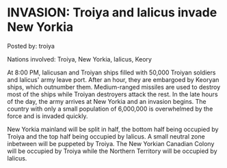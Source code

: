 # INVASION: Troiya and Ialicus invade New Yorkia

Posted by: troiya

Nations involved: Troiya, New Yorkia, Ialicus, Keory

At 8:00 PM, Ialicusan and Troiyan ships filled with 50,000 Troiyan soldiers and Ialicus' army leave port. After an hour, they are embargoed by Keoryan ships, which outnumber them. Medium-ranged missiles are used to destroy most of the ships while Troiyan destroyers attack the rest.
In the late hours of the day, the army arrives at New Yorkia and an invasion begins. The country with only a small population of 6,000,000 is overwhelmed by the force and is invaded quickly.

New Yorkia mainland will be split in half, the bottom half being occupied by Troiya and the top half being occupied by Ialicus. A small neutral zone inbetween will be puppeted by Troiya. The New Yorkian Canadian Colony will be occupied by Troiya while the Northern Territory will be occupied by Ialicus.